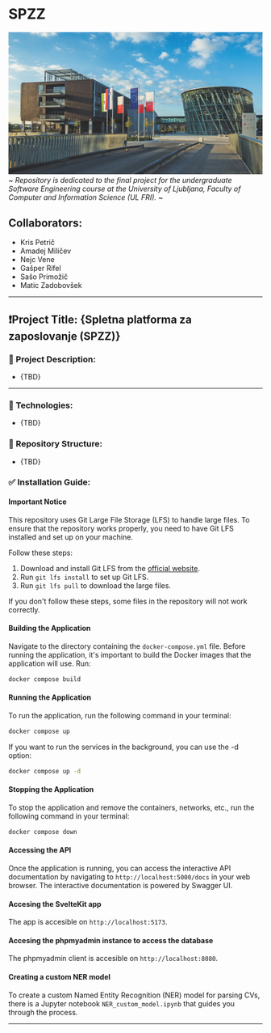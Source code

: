 # SPZZ
![UL FRI](res/img/fri-outside.jpg)
~
*Repository is dedicated to the final project for the undergraduate Software Engineering course at the University of Ljubljana, Faculty of Computer and Information Science (UL FRI).*
~

## Collaborators:
- Kris Petrič
- Amadej Miličev
- Nejc Vene
- Gašper Rifel
- Sašo Primožič
- Matic Zadobovšek

---

## ❗Project Title: {Spletna platforma za zaposlovanje (SPZZ)}

### 📝 Project Description: 
- {TBD}

---

### 🚀 Technologies: 
- {TBD}

### 🔖 Repository Structure: 
- {TBD}

### ✅ Installation Guide: 

#### Important Notice

This repository uses Git Large File Storage (LFS) to handle large files. To ensure that the repository works properly, you need to have Git LFS installed and set up on your machine.

Follow these steps:

1. Download and install Git LFS from the [official website](https://git-lfs.github.com/).
2. Run `git lfs install` to set up Git LFS.
3. Run `git lfs pull` to download the large files.

If you don't follow these steps, some files in the repository will not work correctly.

#### Building the Application
Navigate to the directory containing the `docker-compose.yml` file. Before running the application, it's important to build the Docker images that the application will use. Run:

```bash
docker compose build
```

#### Running the Application

To run the application, run the following command in your terminal:

```bash
docker compose up
```

If you want to run the services in the background, you can use the -d option:
```bash
docker compose up -d
```

#### Stopping the Application

To stop the application and remove the containers, networks, etc., run the following command in your terminal:
```bash
docker compose down
```

#### Accessing the API

Once the application is running, you can access the interactive API documentation by navigating to `http://localhost:5000/docs` in your web browser.
The interactive documentation is powered by Swagger UI.

#### Accesing the SvelteKit app
The app is accesible on `http://localhost:5173`.

#### Accesing the phpmyadmin instance to access the database
The phpmyadmin client is accesible on `http://localhost:8080`.

#### Creating a custom NER model

To create a custom Named Entity Recognition (NER) model for parsing CVs, there is a Jupyter notebook `NER_custom_model.ipynb` that guides you through the process.

---
